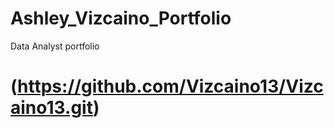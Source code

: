 # Ashley_Vizcaino_Portfolio
Data Analyst portfolio
# (https://github.com/Vizcaino13/Vizcaino13.git)
